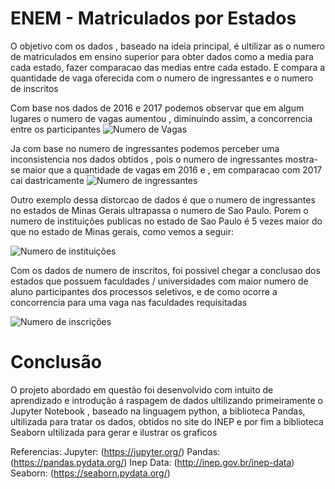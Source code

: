
# ENEM - Matriculados por Estados

O objetivo com os dados , baseado na ideia principal, é ultilizar as o numero de matriculados em ensino superior para obter dados como a media para cada estado, fazer comparacao das medias entre cada estado.
E compara a quantidade de vaga oferecida com o numero de ingressantes e o numero de inscritos

Com base nos dados de 2016 e 2017 podemos observar que em algum lugares o numero de vagas aumentou , diminuindo assim, a concorrencia entre os participantes
![Numero de Vagas](https://github.com/JViniciusF/Matriculados-X-Estados/blob/master/Resultados/Numero%20de%20vagas%20em%20faculdades%20publicas.png)

Ja com base no numero de ingressantes podemos perceber uma inconsistencia nos dados obtidos , pois o numero de ingressantes mostra-se maior que a quantidade de vagas em 2016 e , em comparacao com 2017 cai dastricamente
![Numero de ingressantes](https://github.com/JViniciusF/Matriculados-X-Estados/blob/master/Resultados/Numero%20de%20ingressantes.png)

Outro exemplo dessa distorcao de dados é que o numero de ingressantes no estados de Minas Gerais ultrapassa o numero de Sao Paulo. Porem o numero de instituições publicas no estado de Sao Paulo é 5 vezes maior do que no estado de Minas gerais, como vemos a seguir:

![Numero de instituições](https://github.com/JViniciusF/Matriculados-X-Estados/blob/master/Resultados/Institui%C3%A7oes.png)


Com os dados de numero de inscritos, foi possivel chegar a conclusao dos estados que possuem faculdades / universidades com maior numero de aluno participantes dos processos seletivos, e de como ocorre a concorrencia para uma vaga nas faculdades requisitadas 

![Numero de inscrições](https://github.com/JViniciusF/Matriculados-X-Estados/blob/master/Resultados/Numero%20de%20Inscricoes.png)

# Conclusão
O projeto abordado em questão foi desenvolvido com intuito de aprendizado e introdução á raspagem de dados ultilizando primeiramente o Jupyter Notebook , baseado na linguagem python, a biblioteca Pandas, ultilizada para tratar os dados, obtidos no site do INEP e por fim a biblioteca Seaborn ultilizada para gerar e ilustrar os graficos

Referencias:
Jupyter: (https://jupyter.org/)
Pandas: (https://pandas.pydata.org/)
Inep Data: (http://inep.gov.br/inep-data)
Seaborn: (https://seaborn.pydata.org/)

